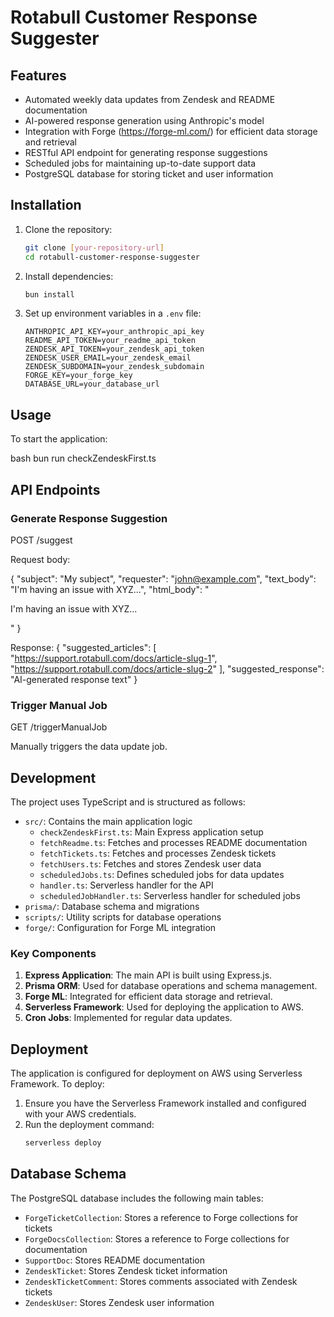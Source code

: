 # Rotabull Customer Response Suggester

## Features

- Automated weekly data updates from Zendesk and README documentation
- AI-powered response generation using Anthropic's model
- Integration with Forge (https://forge-ml.com/) for efficient data storage and retrieval
- RESTful API endpoint for generating response suggestions
- Scheduled jobs for maintaining up-to-date support data
- PostgreSQL database for storing ticket and user information

## Installation

1. Clone the repository:

   ```bash
   git clone [your-repository-url]
   cd rotabull-customer-response-suggester
   ```

2. Install dependencies:

   ```bash
   bun install
   ```

3. Set up environment variables in a `.env` file:

   ```
   ANTHROPIC_API_KEY=your_anthropic_api_key
   README_API_TOKEN=your_readme_api_token
   ZENDESK_API_TOKEN=your_zendesk_api_token
   ZENDESK_USER_EMAIL=your_zendesk_email
   ZENDESK_SUBDOMAIN=your_zendesk_subdomain
   FORGE_KEY=your_forge_key
   DATABASE_URL=your_database_url
   ```

## Usage

To start the application:

bash
bun run checkZendeskFirst.ts

## API Endpoints

### Generate Response Suggestion

POST /suggest

Request body:

{
"subject": "My subject",
"requester": "john@example.com",
"text_body": "I'm having an issue with XYZ...",
"html_body": "<html><p>I'm having an issue with XYZ...</p></html>"
}

Response:
{
"suggested_articles": [
"https://support.rotabull.com/docs/article-slug-1",
"https://support.rotabull.com/docs/article-slug-2"
],
"suggested_response": "AI-generated response text"
}

### Trigger Manual Job

GET /triggerManualJob

Manually triggers the data update job.

## Development

The project uses TypeScript and is structured as follows:

- `src/`: Contains the main application logic
  - `checkZendeskFirst.ts`: Main Express application setup
  - `fetchReadme.ts`: Fetches and processes README documentation
  - `fetchTickets.ts`: Fetches and processes Zendesk tickets
  - `fetchUsers.ts`: Fetches and stores Zendesk user data
  - `scheduledJobs.ts`: Defines scheduled jobs for data updates
  - `handler.ts`: Serverless handler for the API
  - `scheduledJobHandler.ts`: Serverless handler for scheduled jobs
- `prisma/`: Database schema and migrations
- `scripts/`: Utility scripts for database operations
- `forge/`: Configuration for Forge ML integration

### Key Components

1. **Express Application**: The main API is built using Express.js.
2. **Prisma ORM**: Used for database operations and schema management.
3. **Forge ML**: Integrated for efficient data storage and retrieval.
4. **Serverless Framework**: Used for deploying the application to AWS.
5. **Cron Jobs**: Implemented for regular data updates.

## Deployment

The application is configured for deployment on AWS using Serverless Framework. To deploy:

1. Ensure you have the Serverless Framework installed and configured with your AWS credentials.
2. Run the deployment command:
   ```bash
   serverless deploy
   ```

## Database Schema

The PostgreSQL database includes the following main tables:

- `ForgeTicketCollection`: Stores a reference to Forge collections for tickets
- `ForgeDocsCollection`: Stores a reference to Forge collections for documentation
- `SupportDoc`: Stores README documentation
- `ZendeskTicket`: Stores Zendesk ticket information
- `ZendeskTicketComment`: Stores comments associated with Zendesk tickets
- `ZendeskUser`: Stores Zendesk user information
